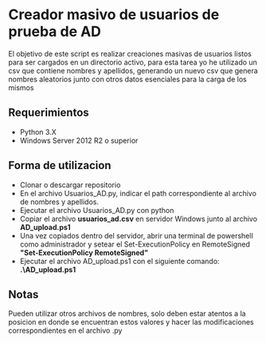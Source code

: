 <h1>Creador masivo de usuarios de prueba de AD</h1>

<p>El objetivo de este script es realizar creaciones masivas de usuarios listos para ser cargados en un directorio activo, para esta tarea yo he utilizado un csv que contiene nombres y apellidos, generando un nuevo csv que genera nombres aleatorios junto con otros datos esenciales para la carga de los mismos</p>

<h2> Requerimientos </h2>
<ul>
    <li>Python 3.X</li>
    <li>Windows Server 2012 R2 o superior</li>
</ul>

<h2>Forma de utilizacion</h2>

<ul>
    <li>Clonar o descargar repositorio</li>
    <li>En el archivo Usuarios_AD.py, indicar el path correspondiente al archivo de nombres y apellidos.</li>
    <li>Ejecutar el archivo Usuarios_AD.py con python</li>
    <li>Copiar el archivo <strong>usuarios_ad.csv</strong> en servidor Windows junto al archivo <strong> AD_upload.ps1</strong></li>
    <li>Una vez copiados dentro del servidor, abrir una terminal de powershell como administrador y setear el Set-ExecutionPolicy en RemoteSigned <strong> "Set-ExecutionPolicy RemoteSigned"</strong></li>
    <li>Ejecutar el archivo AD_upload.ps1 con el siguiente comando: <strong>.\AD_upload.ps1</strong></li>
</ul>

<h2>Notas</h2>
<p>Pueden utilizar otros archivos de nombres, solo deben estar atentos a la posicion en donde se encuentran estos valores y hacer las modificaciones correspondientes en el archivo .py